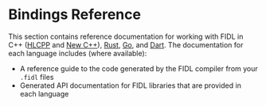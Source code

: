 # Bindings Reference

This section contains reference documentation for working with FIDL in
C++ ([HLCPP][hlcpp-bindings] and [New C++][cpp-bindings]),
[Rust][rust-bindings], [Go][go-bindings], and [Dart][dart-bindings].
The documentation for each language includes (where available):

  * A reference guide to the code generated by the FIDL compiler from your `.fidl` files
  * Generated API documentation for FIDL libraries that are provided in each language

<!-- xrefs -->
[hlcpp-bindings]: /docs/reference/fidl/bindings/hlcpp-bindings.md
[rust-bindings]: /docs/reference/fidl/bindings/rust-bindings.md
[cpp-bindings]: /docs/reference/fidl/bindings/cpp-bindings.md
[go-bindings]: /docs/reference/fidl/bindings/go-bindings.md
[dart-bindings]: /docs/reference/fidl/bindings/dart-bindings.md
